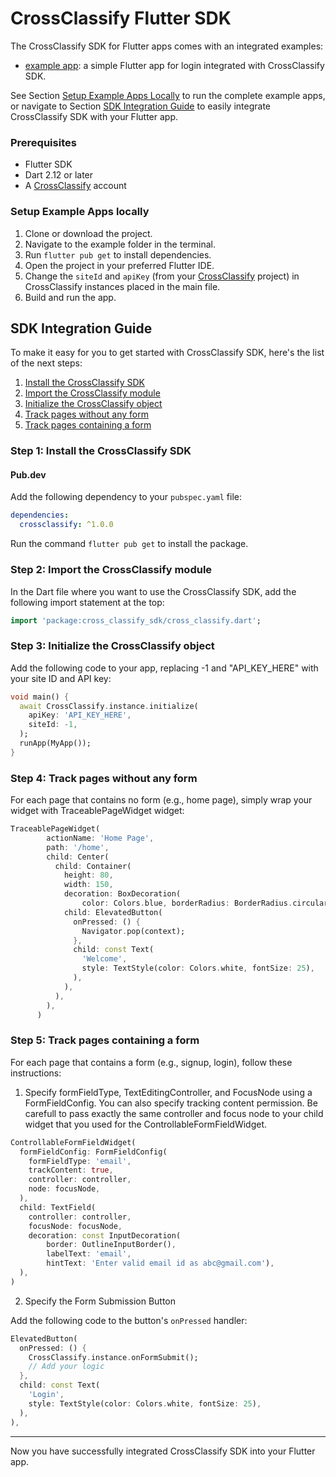# CrossClassify Flutter SDK

The CrossClassify SDK for Flutter apps comes with an integrated examples:

* [example app](https://github.com/iliyami/CrossClassify/tree/master/example): a simple Flutter app for login integrated with CrossClassify SDK.

See Section [Setup Example Apps Locally](#setup-example-apps-locally) to run the complete example apps, or navigate to Section [SDK Integration Guide](#sdk-integration-guide) to easily integrate CrossClassify SDK with your Flutter app.

### **Prerequisites**

- Flutter SDK
- Dart 2.12 or later
- A [CrossClassify](https://app.crossclassify.com) account

### **Setup Example Apps locally**

1. Clone or download the project.
2. Navigate to the example folder in the terminal.
3. Run `flutter pub get` to install dependencies.
4. Open the project in your preferred Flutter IDE.
5. Change the `siteId` and `apiKey` (from your [CrossClassify](https://app.crossclassify.com) project) in CrossClassify instances placed in the main file.
6. Build and run the app.

## **SDK Integration Guide**

To make it easy for you to get started with CrossClassify SDK, here's the list of the next steps:

1. [Install the CrossClassify SDK](#step-1-install-the-crossclassify-sdk)
2. [Import the CrossClassify module](#step-2-import-the-crossclassify-module)
3. [Initialize the CrossClassify object](#step-3-initialize-the-crossclassify-object)
4. [Track pages without any form](#step-4-track-pages-without-any-form)
5. [Track pages containing a form](#step-5-track-pages-containing-a-form)

### **Step 1:** Install the CrossClassify SDK

#### **Pub.dev**

Add the following dependency to your `pubspec.yaml` file:

```yaml
dependencies:
  crossclassify: ^1.0.0
```

Run the command `flutter pub get` to install the package.

### **Step 2:** Import the CrossClassify module

In the Dart file where you want to use the CrossClassify SDK, add the following import statement at the top:

```dart
import 'package:cross_classify_sdk/cross_classify.dart';
```

### **Step 3:** Initialize the CrossClassify object

Add the following code to your app, replacing -1 and "API_KEY_HERE" with your site ID and API key:

```dart
void main() {
  await CrossClassify.instance.initialize(
    apiKey: 'API_KEY_HERE',
    siteId: -1,
  );
  runApp(MyApp());
}
```

### **Step 4:** Track pages without any form

For each page that contains no form (e.g., home page), simply wrap your widget with TraceablePageWidget widget:

```dart
TraceablePageWidget(
        actionName: 'Home Page',
        path: '/home',
        child: Center(
          child: Container(
            height: 80,
            width: 150,
            decoration: BoxDecoration(
                color: Colors.blue, borderRadius: BorderRadius.circular(10)),
            child: ElevatedButton(
              onPressed: () {
                Navigator.pop(context);
              },
              child: const Text(
                'Welcome',
                style: TextStyle(color: Colors.white, fontSize: 25),
              ),
            ),
          ),
        ),
      )
```

### **Step 5:** Track pages containing a form

For each page that contains a form (e.g., signup, login), follow these instructions:

1. Specify formFieldType, TextEditingController, and FocusNode using a FormFieldConfig. You can also specify tracking content permission. Be carefull to pass exactly the same controller and focus node to your child widget that you used for the ControllableFormFieldWidget.

```dart
ControllableFormFieldWidget(
  formFieldConfig: FormFieldConfig(
    formFieldType: 'email',
    trackContent: true,
    controller: controller,
    node: focusNode,
  ),
  child: TextField(
    controller: controller,
    focusNode: focusNode,
    decoration: const InputDecoration(
        border: OutlineInputBorder(),
        labelText: 'email',
        hintText: 'Enter valid email id as abc@gmail.com'),
  ),
)
```

2. Specify the Form Submission Button

Add the following code to the button's `onPressed` handler:

```dart
ElevatedButton(
  onPressed: () {
    CrossClassify.instance.onFormSubmit();
    // Add your logic
  },
  child: const Text(
    'Login',
    style: TextStyle(color: Colors.white, fontSize: 25),
  ),
),
```
---

Now you have successfully integrated CrossClassify SDK into your Flutter app.